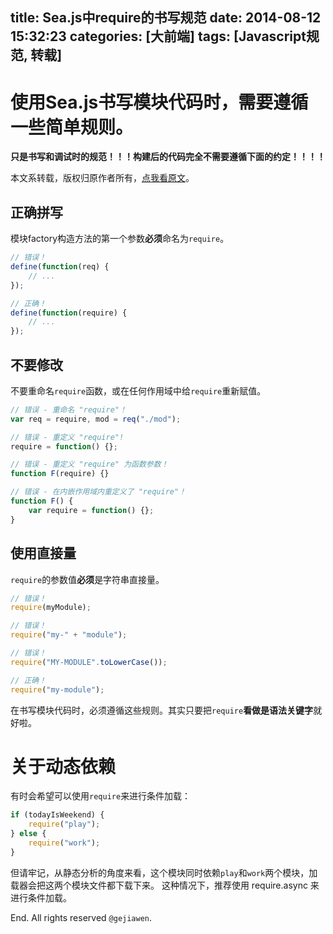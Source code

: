 title: Sea.js中require的书写规范
date: 2014-08-12 15:32:23
categories: [大前端]
tags: [Javascript规范, 转载]
---

# 使用Sea.js书写模块代码时，需要遵循一些简单规则。

**只是书写和调试时的规范！！！构建后的代码完全不需要遵循下面的约定！！！！**

本文系转载，版权归原作者所有，[点我看原文](https://github.com/seajs/seajs/issues/259)。


## 正确拼写

模块factory构造方法的第一个参数**必须**命名为`require`。

```javascript
// 错误！
define(function(req) {
    // ...
});

// 正确！
define(function(require) {
    // ...
});
```

## 不要修改

不要重命名`require`函数，或在任何作用域中给`require`重新赋值。

```javascript
// 错误 - 重命名 "require"！
var req = require, mod = req("./mod");

// 错误 - 重定义 "require"!
require = function() {};

// 错误 - 重定义 "require" 为函数参数！
function F(require) {}

// 错误 - 在内嵌作用域内重定义了 "require"！
function F() {
    var require = function() {};
}
```

## 使用直接量

`require`的参数值**必须**是字符串直接量。

```javascript
// 错误！
require(myModule);

// 错误！
require("my-" + "module");

// 错误！
require("MY-MODULE".toLowerCase());

// 正确！
require("my-module");
```

在书写模块代码时，必须遵循这些规则。其实只要把`require`**看做是语法关键字**就好啦。


# 关于动态依赖

有时会希望可以使用`require`来进行条件加载：

```javascript
if (todayIsWeekend) {
    require("play");
} else {
    require("work");
}
```

但请牢记，从静态分析的角度来看，这个模块同时依赖`play`和`work`两个模块，加载器会把这两个模块文件都下载下来。 这种情况下，推荐使用 require.async 来进行条件加载。

End. All rights reserved `@gejiawen`.
